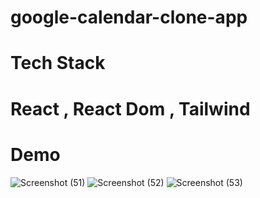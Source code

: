 # google-calendar-clone-app
# Tech Stack 
# React , React Dom , Tailwind
# Demo

![Screenshot (51)](https://user-images.githubusercontent.com/85844554/186340590-663737e2-f51d-4ecd-a714-c6604c87b02f.png)
![Screenshot (52)](https://user-images.githubusercontent.com/85844554/186340652-2c17cf0c-b21e-48b8-afb2-5c7ce5c6573b.png)
![Screenshot (53)](https://user-images.githubusercontent.com/85844554/186340688-19cc9148-b01e-4fbd-a344-d10a3817d70e.png)
